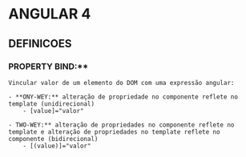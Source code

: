 # ANGULAR 4



## DEFINICOES

### PROPERTY BIND:** 
    Vincular valor de um elemento do DOM com uma expressão angular: 
    
    - **ONY-WEY:** alteração de propriedade no componente reflete no template (unidirecional) 
        - [value]="valor"
    
    - TWO-WEY:** alteração de propriedades no componente reflete no template e alteração de propriedades no template reflete no  componente (bidirecional) 
        - [(value)]="valor"






